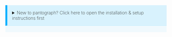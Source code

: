 <style type="text/css">
  .pantograph-setup {
    border-left: .4rem solid #00b0ff;
    border-bottom: .1rem solid rgba(0,176,255,.1);
    background-color: rgba(0,176,255,.1);
    padding: 15px;
    margin-bottom: 20px;
    font-weight: 200;
  }
  .pantograph-setup-wrapper {
    background-color: rgba(0,176,255,.05);
  }
  .pantograph-setup-wrapper[open] {
    padding-bottom: 1px;
  }
  .pantograph-setup-header {
    font-size: 20px;
    font-weight: 500;
  }
  .pantograph-setup-more-details {
    font-size: 18px;
    font-weight: 350;
  }
</style>

<details class="pantograph-setup-wrapper">
  <summary class="pantograph-setup">New to pantograph? Click here to open the installation & setup instructions first</summary>
  

<p class="pantograph-setup-header">1) Install the latest Xcode command line tools</p>

```shell
xcode-select --install
```

Install _pantograph_ using Homebrew & Rubygems

```shell
# Install ruby via homebrew (macOS & linux only)
brew install ruby

# Set ruby in your shell path (example uses Zsh)
echo 'export PATH="/usr/local/opt/ruby/bin:$PATH"' >> ~/.zshrc

# Using RubyGems
gem install pantograph
```

<!-- # Alternatively using Homebrew
brew cask install pantograph -->
<p class="pantograph-setup-header">3) Navigate to your project and run</p>

```shell
pantograph init
```

<p class="pantograph-setup-more-details"><a href="/getting-started/ios/setup/">More Details</a></p>

</details>
